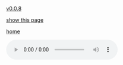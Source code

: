 [v0.0.8](https://github.com/littleflute/JamesTaylor/edit/master/One%20man%20band/readme.md)

[show this page](https://littleflute.github.io/JamesTaylor/One%20man%20band)

[home](..)



<audio controls id="player"> 
  <source src="https://littleflute.github.io/JamesTaylor/One%20man%20band/cd/01_曲目 1.mp3" type="audio/mpeg">
Your browser does not support the audio element.
</audio>
<div id="xd"> 
</div>
<script>
var d = document.getElementById("xd"); 
var html = d.innerHTML; 
for(var n=1; n <= 19;n++)
{
	html += fNewBtn(n);

} 

d.innerHTML = html;

var p = document.getElementById("player");
function f(i)
{
    var s = "https://littleflute.github.io/JamesTaylor/One%20man%20band/cd/";
    if(i<10) 
    {
    	s += "0";
    } 
    s += i;
    s += "_曲目 ";
    s += i;
    s += ".mp3";
    
	p.src = s; 
    p.play();
}
function fNewBtn(i)
{
	var rHTML = "";
    rHTML = "<button onclick='f(";
    rHTML += i;
    rHTML += ");'>";
    rHTML += i;
    rHTML += "</button>";
    return rHTML;
}
</script>




